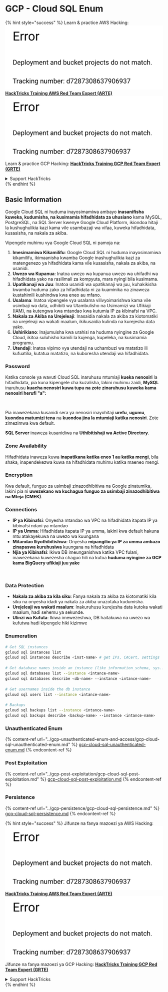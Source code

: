 # GCP - Cloud SQL Enum

{% hint style="success" %}
Learn & practice AWS Hacking:<img src="../../../.gitbook/assets/image (1) (1).png" alt="" data-size="line">[**HackTricks Training AWS Red Team Expert (ARTE)**](https://training.hacktricks.xyz/courses/arte)<img src="../../../.gitbook/assets/image (1) (1).png" alt="" data-size="line">\
Learn & practice GCP Hacking: <img src="../../../.gitbook/assets/image (2).png" alt="" data-size="line">[**HackTricks Training GCP Red Team Expert (GRTE)**<img src="../../../.gitbook/assets/image (2).png" alt="" data-size="line">](https://training.hacktricks.xyz/courses/grte)

<details>

<summary>Support HackTricks</summary>

* Check the [**subscription plans**](https://github.com/sponsors/carlospolop)!
* **Join the** 💬 [**Discord group**](https://discord.gg/hRep4RUj7f) or the [**telegram group**](https://t.me/peass) or **follow** us on **Twitter** 🐦 [**@hacktricks\_live**](https://twitter.com/hacktricks\_live)**.**
* **Share hacking tricks by submitting PRs to the** [**HackTricks**](https://github.com/carlospolop/hacktricks) and [**HackTricks Cloud**](https://github.com/carlospolop/hacktricks-cloud) github repos.

</details>
{% endhint %}

## Basic Information

Google Cloud SQL ni huduma inayosimamiwa ambayo **inasanifisha kuweka, kudumisha, na kusimamia hifadhidata za uhusiano** kama MySQL, PostgreSQL, na SQL Server kwenye Google Cloud Platform, ikiondoa hitaji la kushughulikia kazi kama vile usambazaji wa vifaa, kuweka hifadhidata, kusasisha, na nakala za akiba.

Vipengele muhimu vya Google Cloud SQL ni pamoja na:

1. **Imesimamiwa Kikamilifu**: Google Cloud SQL ni huduma inayosimamiwa kikamilifu, ikimaanisha kwamba Google inashughulikia kazi za matengenezo ya hifadhidata kama vile kusasisha, nakala za akiba, na usanidi.
2. **Uwezo wa Kupanua**: Inatoa uwezo wa kupanua uwezo wa uhifadhi wa hifadhidata yako na rasilimali za kompyuta, mara nyingi bila kusimama.
3. **Upatikanaji wa Juu**: Inatoa usanidi wa upatikanaji wa juu, kuhakikisha kwamba huduma zako za hifadhidata ni za kuaminika na zinaweza kustahimili kushindwa kwa eneo au mfano.
4. **Usalama**: Inatoa vipengele vya usalama vilivyoimarishwa kama vile usimbaji wa data, udhibiti wa Utambulisho na Usimamizi wa Ufikiaji (IAM), na kutengwa kwa mtandao kwa kutumia IP za kibinafsi na VPC.
5. **Nakala za Akiba na Urejeleaji**: Inasaidia nakala za akiba za kiotomatiki na urejeleaji wa wakati maalum, ikikusaidia kulinda na kurejesha data yako.
6. **Ushirikiano**: Inajumuisha kwa urahisi na huduma nyingine za Google Cloud, ikitoa suluhisho kamili la kujenga, kupeleka, na kusimamia programu.
7. **Utendaji**: Inatoa vipimo vya utendaji na uchambuzi wa matatizo ili kufuatilia, kutatua matatizo, na kuboresha utendaji wa hifadhidata.

### Password

Katika console ya wavuti Cloud SQL inaruhusu mtumiaji **kueka** **nenosiri** la hifadhidata, pia kuna kipengele cha kuzalisha, lakini muhimu zaidi, **MySQL** inaruhusu **kuacha nenosiri kuwa tupu na zote zinaruhusu kuweka kama nenosiri herufi "a":**

<figure><img src="../../../.gitbook/assets/image (14).png" alt=""><figcaption></figcaption></figure>

Pia inawezekana kusanidi sera ya nenosiri inayohitaji **urefu**, **ugumu**, **kuondoa matumizi tena** na **kuondoa jina la mtumiaji katika nenosiri**. Zote zimezimwa kwa default.

**SQL Server** inaweza kusanidiwa na **Uthibitishaji wa Active Directory**.

### Zone Availability

Hifadhidata inaweza kuwa **inapatikana katika eneo 1 au katika mengi**, bila shaka, inapendekezwa kuwa na hifadhidata muhimu katika maeneo mengi.

### Encryption

Kwa default, funguo za usimbaji zinazodhibitiwa na Google zinatumika, lakini pia ni **uwezekano wa kuchagua funguo za usimbaji zinazodhibitiwa na Mteja (CMEK)**.

### Connections

* **IP ya Kibinafsi**: Onyesha mtandao wa VPC na hifadhidata itapata IP ya kibinafsi ndani ya mtandao
* **IP ya Umma**: Hifadhidata itapata IP ya umma, lakini kwa default hakuna mtu atakayekuwa na uwezo wa kuungana
* **Mitandao Iliyothibitishwa**: Onyesha **mipangilio ya IP za umma ambazo zinapaswa kuruhusiwa** kuungana na hifadhidata
* **Njia ya Kibinafsi**: Ikiwa DB imeunganishwa katika VPC fulani, inawezekana kuwezesha chaguo hili na kutoa **huduma nyingine za GCP kama BigQuery ufikiaji juu yake**

<figure><img src="../../../.gitbook/assets/image (15).png" alt=""><figcaption></figcaption></figure>

### Data Protection

* **Nakala za akiba za kila siku**: Fanya nakala za akiba za kiotomatiki kila siku na onyesha idadi ya nakala za akiba unazotaka kudumisha.
* **Urejeleaji wa wakati maalum**: Inakuruhusu kurejesha data kutoka wakati maalum, hadi sehemu ya sekunde.
* **Ulinzi wa Kufuta**: Ikiwa imewezeshwa, DB haitakuwa na uwezo wa kufutwa hadi kipengele hiki kizimwe

### Enumeration
```bash
# Get SQL instances
gcloud sql instances list
gcloud sql instances describe <inst-name> # get IPs, CACert, settings

# Get database names inside an instance (like information_schema, sys...)
gcloud sql databases list --instance <intance-name>
gcloud sql databases describe <db-name> --instance <intance-name>

# Get usernames inside the db instance
gcloud sql users list --instance <intance-name>

# Backups
gcloud sql backups list --instance <intance-name>
gcloud sql backups describe <backup-name> --instance <intance-name>
```
### Unauthenticated Enum

{% content-ref url="../gcp-unauthenticated-enum-and-access/gcp-cloud-sql-unauthenticated-enum.md" %}
[gcp-cloud-sql-unauthenticated-enum.md](../gcp-unauthenticated-enum-and-access/gcp-cloud-sql-unauthenticated-enum.md)
{% endcontent-ref %}

### Post Exploitation

{% content-ref url="../gcp-post-exploitation/gcp-cloud-sql-post-exploitation.md" %}
[gcp-cloud-sql-post-exploitation.md](../gcp-post-exploitation/gcp-cloud-sql-post-exploitation.md)
{% endcontent-ref %}

### Persistence

{% content-ref url="../gcp-persistence/gcp-cloud-sql-persistence.md" %}
[gcp-cloud-sql-persistence.md](../gcp-persistence/gcp-cloud-sql-persistence.md)
{% endcontent-ref %}

{% hint style="success" %}
Jifunze na fanya mazoezi ya AWS Hacking:<img src="../../../.gitbook/assets/image (1) (1).png" alt="" data-size="line">[**HackTricks Training AWS Red Team Expert (ARTE)**](https://training.hacktricks.xyz/courses/arte)<img src="../../../.gitbook/assets/image (1) (1).png" alt="" data-size="line">\
Jifunze na fanya mazoezi ya GCP Hacking: <img src="../../../.gitbook/assets/image (2).png" alt="" data-size="line">[**HackTricks Training GCP Red Team Expert (GRTE)**<img src="../../../.gitbook/assets/image (2).png" alt="" data-size="line">](https://training.hacktricks.xyz/courses/grte)

<details>

<summary>Support HackTricks</summary>

* Angalia [**mpango wa usajili**](https://github.com/sponsors/carlospolop)!
* **Jiunge na** 💬 [**kikundi cha Discord**](https://discord.gg/hRep4RUj7f) au [**kikundi cha telegram**](https://t.me/peass) au **fuata** sisi kwenye **Twitter** 🐦 [**@hacktricks\_live**](https://twitter.com/hacktricks\_live)**.**
* **Shiriki mbinu za hacking kwa kuwasilisha PRs kwa** [**HackTricks**](https://github.com/carlospolop/hacktricks) na [**HackTricks Cloud**](https://github.com/carlospolop/hacktricks-cloud) repos za github.

</details>
{% endhint %}
